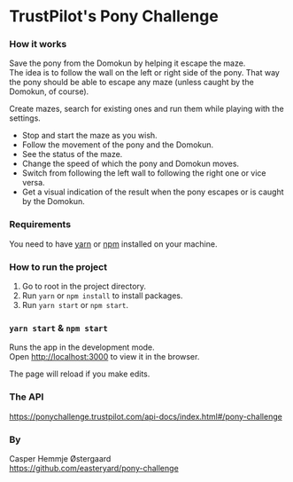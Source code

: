 # TrustPilot's Pony Challenge

### How it works

Save the pony from the Domokun by helping it escape the maze.\
The idea is to follow the wall on the left or right side of the pony. That way the pony should be able to escape any
maze (unless caught by the Domokun, of course).

Create mazes, search for existing ones and run them while playing with the settings.

- Stop and start the maze as you wish.
- Follow the movement of the pony and the Domokun.
- See the status of the maze.
- Change the speed of which the pony and Domokun moves.
- Switch from following the left wall to following the right one or vice versa.
- Get a visual indication of the result when the pony escapes or is caught by the Domokun.

### Requirements

You need to have [yarn](https://classic.yarnpkg.com/en/docs/install/#debian-stable)
or [npm](https://www.npmjs.com/get-npm) installed on your machine.

### How to run the project

1. Go to root in the project directory.
2. Run `yarn` or `npm install` to install packages.
3. Run `yarn start` or `npm start`.

### `yarn start` & `npm start`

Runs the app in the development mode.\
Open [http://localhost:3000](http://localhost:3000) to view it in the browser.

The page will reload if you make edits.

### The API

https://ponychallenge.trustpilot.com/api-docs/index.html#/pony-challenge

### By
Casper Hemmje Østergaard \
https://github.com/easteryard/pony-challenge
